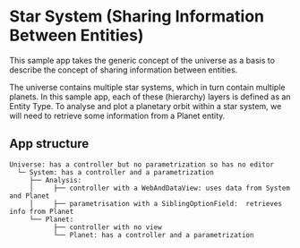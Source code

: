# Star System (Sharing Information Between Entities)
This sample app takes the generic concept of the universe as a basis to describe the concept of sharing information between entities. 

The universe contains multiple star systems, which in turn contain multiple planets. In this sample app, each of these (hierarchy) layers is defined as an Entity Type.
To analyse and plot a planetary orbit within a star system, we will need to retrieve some information from a Planet entity.

## App structure

```
Universe: has a controller but no parametrization so has no editor
  └─ System: has a controller and a parametrization 
     ├── Analysis: 
     │     ├── controller with a WebAndDataView: uses data from System and Planet
     │     ├── parametrisation with a SiblingOptionField:  retrieves info from Planet
     └── Planet:   
           ├── controller with no view
           └── Planet: has a controller and a parametrization            
```

